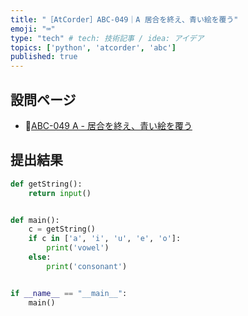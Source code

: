 ```yaml
---
title: "［AtCorder］ABC-049｜A 居合を終え、青い絵を覆う"
emoji: "⌨️"
type: "tech" # tech: 技術記事 / idea: アイデア
topics: ['python', 'atcorder', 'abc']
published: true
---
```


## 設問ページ

- 🔗[ABC-049 A - 居合を終え、青い絵を覆う](https://atcoder.jp/contests/abc049/tasks/abc049_a)

## 提出結果

```python
def getString():
    return input()


def main():
    c = getString()
    if c in ['a', 'i', 'u', 'e', 'o']:
        print('vowel')
    else:
        print('consonant')


if __name__ == "__main__":
    main()
```
